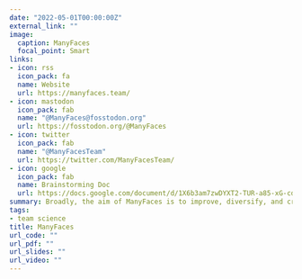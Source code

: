 ```yaml
---
date: "2022-05-01T00:00:00Z"
external_link: ""
image:
  caption: ManyFaces
  focal_point: Smart
links:
- icon: rss
  icon_pack: fa
  name: Website
  url: https://manyfaces.team/
- icon: mastodon
  icon_pack: fab
  name: "@ManyFaces@fosstodon.org"
  url: https://fosstodon.org/@ManyFaces
- icon: twitter
  icon_pack: fab
  name: "@ManyFacesTeam"
  url: https://twitter.com/ManyFacesTeam/
- icon: google
  icon_pack: fab
  name: Brainstorming Doc
  url: https://docs.google.com/document/d/1X6b3am7zwDYXT2-TUR-a85-xG-cdrE8_vz9GICbwAl0/edit
summary: Broadly, the aim of ManyFaces is to improve, diversify, and crowdsource key aspects of face research, including perception and recognition. This involves, for example, the collection and use of face stimuli; sharing existing stimulus sets; standardising stimulus collection procedures; and organising stimulus collection across multiple labs to obtain larger and more diverse face stimulus sets. ManyFaces also aims to crowdsource data collection across our members’ labs to test key research questions in face perception and recognition, enabling larger-scale designs and more diverse participant samples and generalisable findings. Finally, we aim to organise training workshops for key methods (e.g., morphing) and analyses (e.g., mixed effects models) used in face research.
tags:
- team science
title: ManyFaces
url_code: ""
url_pdf: ""
url_slides: ""
url_video: ""
---
```

